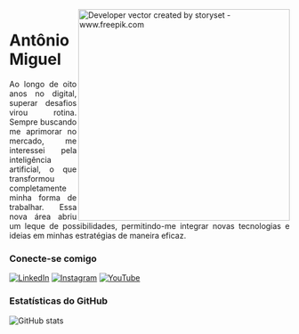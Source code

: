 <img align="right" alt="Developer vector created by storyset - www.freepik.com" height="380" src="https://nightoutroma.com/back.png">

# Antônio Miguel

<p align="justify">Ao longo de oito anos no digital, superar desafios virou rotina. Sempre buscando me aprimorar no mercado, me interessei pela inteligência artificial, o que transformou completamente minha forma de trabalhar. Essa nova área abriu um leque de possibilidades, permitindo-me integrar novas tecnologias e ideias em minhas estratégias de maneira eficaz.
<br></p>


### Conecte-se comigo

[![LinkedIn](https://img.shields.io/badge/-LinkedIn-000?style=for-the-badge&logo=linkedin&logoColor=white&color:FFF)](https://www.linkedin.com/in/alkimimcitty/)
[![Instagram](https://img.shields.io/badge/-Instagram-000?style=for-the-badge&logo=instagram&logoColor=white&color:FFF)](https://www.instagram.com/alkimimcitty/)
[![YouTube](https://img.shields.io/badge/-YouTube-000?style=for-the-badge&logo=youtube&logoColor=white&color:FFF)](https://www.youtube.com/@alkimimcitty)

### Estatísticas do GitHub

![GitHub stats](https://github-readme-stats-git-masterrstaa-rickstaa.vercel.app/api?username=alkimimcitty&hide_title=true&show_icons=true&include_all_commits=false&count_private=true&line_height=25&hide=issues&bg_color=000&title_color=FFF&text_color=FFF&border_radius=3&border_color=FFF&icon_color=FFF&theme=jolly)

